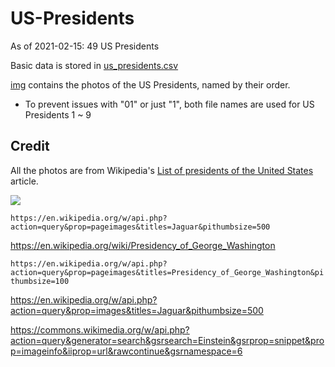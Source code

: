 # US-Presidents

As of 2021-02-15: 49 US Presidents

Basic data is stored in [us_presidents.csv](us_presidents.csv)

[img](img) contains the photos of the US Presidents, named by their order.
  - To prevent issues with "01" or just "1", both file names are used for US Presidents 1 ~ 9

## Credit
All the photos are from Wikipedia's [List of presidents of the United States](https://en.wikipedia.org/wiki/List_of_presidents_of_the_United_States) article.

![](https://www.whitehouse.gov/wp-content/uploads/2021/01/03_thomas_jefferson.jpg)

`https://en.wikipedia.org/w/api.php?action=query&prop=pageimages&titles=Jaguar&pithumbsize=500`

https://en.wikipedia.org/wiki/Presidency_of_George_Washington

`https://en.wikipedia.org/w/api.php?action=query&prop=pageimages&titles=Presidency_of_George_Washington&pithumbsize=100`


https://en.wikipedia.org/w/api.php?action=query&prop=images&titles=Jaguar&pithumbsize=500

https://commons.wikimedia.org/w/api.php?action=query&generator=search&gsrsearch=Einstein&gsrprop=snippet&prop=imageinfo&iiprop=url&rawcontinue&gsrnamespace=6
